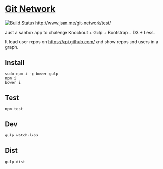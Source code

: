 
[Git Network](http://www.jsan.me/git-network/#j-san)
=============

[![Build Status](https://travis-ci.org/j-san/git-network.svg)](https://travis-ci.org/j-san/git-network)
http://www.jsan.me/git-network/test/

Just a sanbox app to chalenge Knockout + Gulp + Bootstrap + D3 + Less.

It load user repos on https://api.github.com/ and show repos and users in a graph.

Install
-------

```
sudo npm i -g bower gulp
npm i
bower i
```

Test
----

```
npm test
```

Dev
---

```
gulp watch-less
```

Dist
----

```
gulp dist
```
